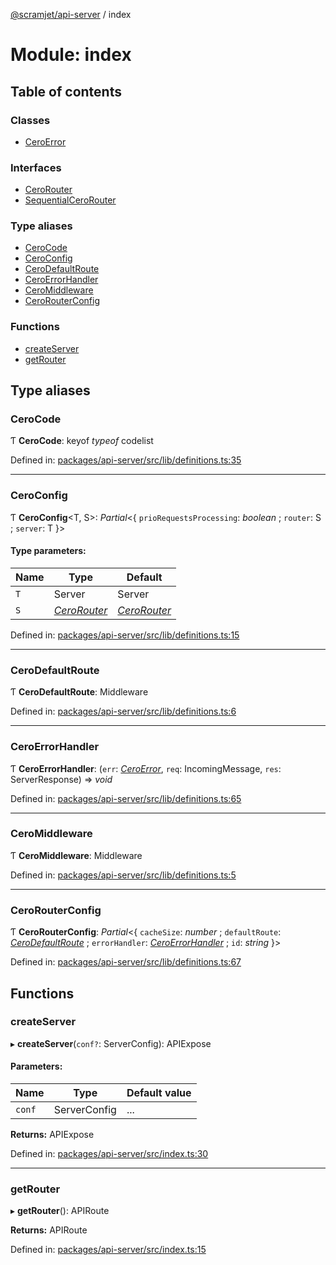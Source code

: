 [@scramjet/api-server](../README.md) / index

# Module: index

## Table of contents

### Classes

- [CeroError](../classes/index.ceroerror.md)

### Interfaces

- [CeroRouter](../interfaces/index.cerorouter.md)
- [SequentialCeroRouter](../interfaces/index.sequentialcerorouter.md)

### Type aliases

- [CeroCode](index.md#cerocode)
- [CeroConfig](index.md#ceroconfig)
- [CeroDefaultRoute](index.md#cerodefaultroute)
- [CeroErrorHandler](index.md#ceroerrorhandler)
- [CeroMiddleware](index.md#ceromiddleware)
- [CeroRouterConfig](index.md#cerorouterconfig)

### Functions

- [createServer](index.md#createserver)
- [getRouter](index.md#getrouter)

## Type aliases

### CeroCode

Ƭ **CeroCode**: keyof *typeof* codelist

Defined in: [packages/api-server/src/lib/definitions.ts:35](https://github.com/scramjet-cloud-platform/scramjet-csi-dev/blob/966a05e/packages/api-server/src/lib/definitions.ts#L35)

___

### CeroConfig

Ƭ **CeroConfig**<T, S\>: *Partial*<{ `prioRequestsProcessing`: *boolean* ; `router`: S ; `server`: T  }\>

#### Type parameters:

Name | Type | Default |
------ | ------ | ------ |
`T` | Server | Server |
`S` | [*CeroRouter*](../interfaces/lib_definitions.cerorouter.md) | [*CeroRouter*](../interfaces/lib_definitions.cerorouter.md) |

Defined in: [packages/api-server/src/lib/definitions.ts:15](https://github.com/scramjet-cloud-platform/scramjet-csi-dev/blob/966a05e/packages/api-server/src/lib/definitions.ts#L15)

___

### CeroDefaultRoute

Ƭ **CeroDefaultRoute**: Middleware

Defined in: [packages/api-server/src/lib/definitions.ts:6](https://github.com/scramjet-cloud-platform/scramjet-csi-dev/blob/966a05e/packages/api-server/src/lib/definitions.ts#L6)

___

### CeroErrorHandler

Ƭ **CeroErrorHandler**: (`err`: [*CeroError*](../classes/lib_definitions.ceroerror.md), `req`: IncomingMessage, `res`: ServerResponse) => *void*

Defined in: [packages/api-server/src/lib/definitions.ts:65](https://github.com/scramjet-cloud-platform/scramjet-csi-dev/blob/966a05e/packages/api-server/src/lib/definitions.ts#L65)

___

### CeroMiddleware

Ƭ **CeroMiddleware**: Middleware

Defined in: [packages/api-server/src/lib/definitions.ts:5](https://github.com/scramjet-cloud-platform/scramjet-csi-dev/blob/966a05e/packages/api-server/src/lib/definitions.ts#L5)

___

### CeroRouterConfig

Ƭ **CeroRouterConfig**: *Partial*<{ `cacheSize`: *number* ; `defaultRoute`: [*CeroDefaultRoute*](lib_definitions.md#cerodefaultroute) ; `errorHandler`: [*CeroErrorHandler*](lib_definitions.md#ceroerrorhandler) ; `id`: *string*  }\>

Defined in: [packages/api-server/src/lib/definitions.ts:67](https://github.com/scramjet-cloud-platform/scramjet-csi-dev/blob/966a05e/packages/api-server/src/lib/definitions.ts#L67)

## Functions

### createServer

▸ **createServer**(`conf?`: ServerConfig): APIExpose

#### Parameters:

Name | Type | Default value |
------ | ------ | ------ |
`conf` | ServerConfig | ... |

**Returns:** APIExpose

Defined in: [packages/api-server/src/index.ts:30](https://github.com/scramjet-cloud-platform/scramjet-csi-dev/blob/966a05e/packages/api-server/src/index.ts#L30)

___

### getRouter

▸ **getRouter**(): APIRoute

**Returns:** APIRoute

Defined in: [packages/api-server/src/index.ts:15](https://github.com/scramjet-cloud-platform/scramjet-csi-dev/blob/966a05e/packages/api-server/src/index.ts#L15)
